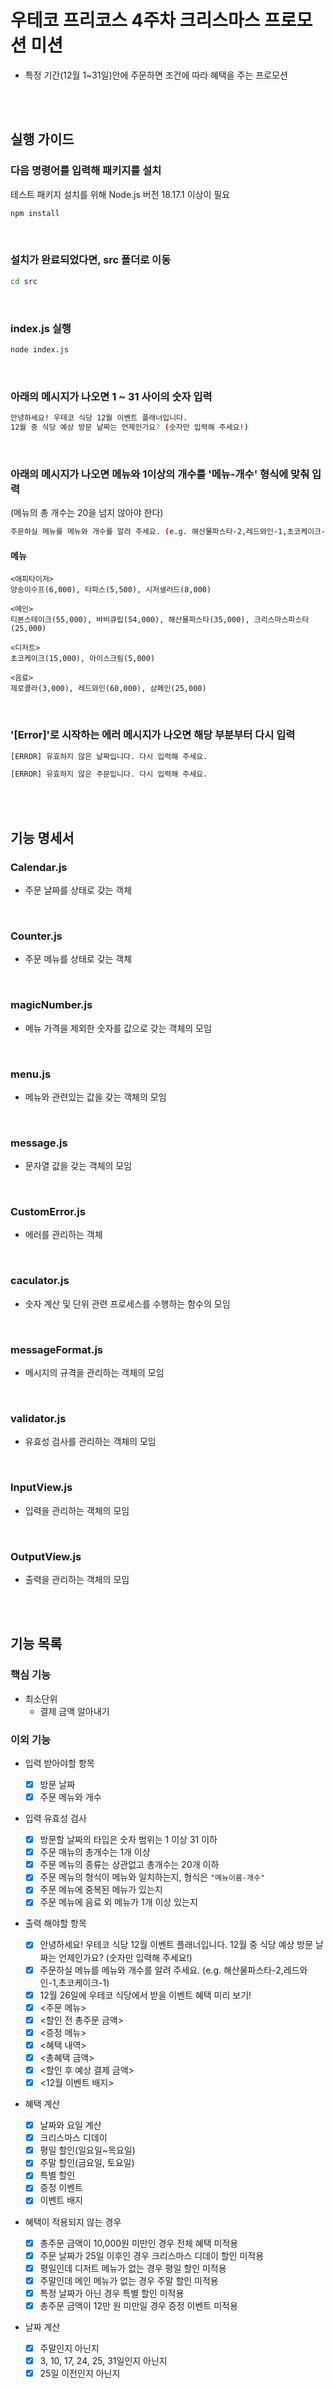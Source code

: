 # 우테코 프리코스 4주차 크리스마스 프로모션 미션

- 특정 기간(12월 1~31일)안에 주문하면 조건에 따라 혜택을 주는 프로모션

<br/><br/>

## 실행 가이드

### 다음 명령어를 입력해 패키지를 설치

테스트 패키지 설치를 위해 Node.js 버전 18.17.1 이상이 필요

```bash
npm install
```

<br/>

### 설치가 완료되었다면, src 폴더로 이동

```bash
cd src
```

<br/>

### index.js 실행

```bash
node index.js
```

<br/>

### 아래의 메시지가 나오면 1 ~ 31 사이의 숫자 입력

```bash
안녕하세요! 우테코 식당 12월 이벤트 플래너입니다.
12월 중 식당 예상 방문 날짜는 언제인가요? (숫자만 입력해 주세요!)
```

<br/>

### 아래의 메시지가 나오면 메뉴와 1이상의 개수를 '메뉴-개수' 형식에 맞춰 입력

(메뉴의 총 개수는 20을 넘지 않아야 한다)

```bash
주문하실 메뉴를 메뉴와 개수를 알려 주세요. (e.g. 해산물파스타-2,레드와인-1,초코케이크-1)
```

#### 메뉴

```
<애피타이저>
양송이수프(6,000), 타파스(5,500), 시저샐러드(8,000)

<메인>
티본스테이크(55,000), 바비큐립(54,000), 해산물파스타(35,000), 크리스마스파스타(25,000)

<디저트>
초코케이크(15,000), 아이스크림(5,000)

<음료>
제로콜라(3,000), 레드와인(60,000), 샴페인(25,000)
```

<br/>

### '[Error]'로 시작하는 에러 메시지가 나오면 해당 부분부터 다시 입력

```bash
[ERROR] 유효하지 않은 날짜입니다. 다시 입력해 주세요.
```

```bash
[ERROR] 유효하지 않은 주문입니다. 다시 입력해 주세요.
```

<br/><br/>

## 기능 명세서

### Calendar.js

- 주문 날짜를 상태로 갖는 객체

<br/>

### Counter.js

- 주문 메뉴를 상태로 갖는 객체

<br/>

### magicNumber.js

- 메뉴 가격을 제외한 숫자를 값으로 갖는 객체의 모임

<br/>

### menu.js

- 메뉴와 관련있는 값을 갖는 객체의 모임

<br/>

### message.js

- 문자열 값을 갖는 객체의 모임

<br/>

### CustomError.js

- 에러를 관리하는 객체

<br/>

### caculator.js

- 숫자 계산 및 단위 관련 프로세스를 수행하는 함수의 모임

<br/>

### messageFormat.js

- 메시지의 규격을 관리하는 객체의 모임

<br/>

### validator.js

- 유효성 검사를 관리하는 객체의 모임

<br/>

### InputView.js

- 입력을 관리하는 객체의 모임

<br/>

### OutputView.js

- 출력을 관리하는 객체의 모임

<br/><br/>

## 기능 목록

### 핵심 기능

- 최소단위
  - 결제 금액 알아내기

### 이외 기능

- 입력 받아야할 항목

  - [x] 방문 날짜
  - [x] 주문 메뉴와 개수

- 입력 유효성 검사

  - [x] 방문할 날짜의 타입은 숫자 범위는 1 이상 31 이하
  - [x] 주문 매뉴의 총개수는 1개 이상
  - [x] 주문 메뉴의 종류는 상관없고 총개수는 20개 이하
  - [x] 주문 메뉴의 형식이 메뉴와 일치하는지, 형식은 `"메뉴이름-개수"`
  - [x] 주문 메뉴에 중복된 메뉴가 있는지
  - [x] 주문 메뉴에 음료 외 메뉴가 1개 이상 있는지

- 출력 해야할 항목

  - [x] 안녕하세요! 우테코 식당 12월 이벤트 플래너입니다. 12월 중 식당 예상 방문 날짜는 언제인가요? (숫자만 입력해 주세요!)
  - [x] 주문하실 메뉴를 메뉴와 개수를 알려 주세요. (e.g. 해산물파스타-2,레드와인-1,초코케이크-1)
  - [x] 12월 26일에 우테코 식당에서 받을 이벤트 혜택 미리 보기!
  - [x] <주문 메뉴>
  - [x] <할인 전 총주문 금액>
  - [x] <증정 메뉴>
  - [x] <혜택 내역>
  - [x] <총혜택 금액>
  - [x] <할인 후 예상 결제 금액>
  - [x] <12월 이벤트 배지>

- 혜택 계산

  - [x] 날짜와 요일 계산
  - [x] 크리스마스 디데이
  - [x] 평일 할인(일요일~목요일)
  - [x] 주말 할인(금요일, 토요일)
  - [x] 특별 할인
  - [x] 증정 이벤트
  - [x] 이벤트 배지

- 혜택이 적용되지 않는 경우

  - [x] 총주문 금액이 10,000원 미만인 경우 전체 혜택 미적용
  - [x] 주문 날짜가 25일 이후인 경우 크리스마스 디데이 할인 미적용
  - [x] 평일인데 디저트 메뉴가 없는 경우 평일 할인 미적용
  - [x] 주말인데 메인 메뉴가 없는 경우 주말 할인 미적용
  - [x] 특정 날짜가 아닌 경우 특별 할인 미적용
  - [x] 총주문 금액이 12만 원 미만일 경우 증정 이벤트 미적용

- 날짜 계산
  - [x] 주말인지 아닌지
  - [x] 3, 10, 17, 24, 25, 31일인지 아닌지
  - [x] 25일 이전인지 아닌지
